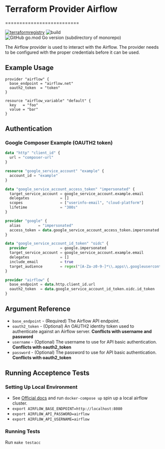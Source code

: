 # Terraform Provider Airflow

==========================

[![terraformregistry](https://img.shields.io/badge/terraform-registry-blueviolet)](https://registry.terraform.io/providers/drfaust92/airflow)
![build](https://github.com/drfaust92/terraform-provider-airflow/workflows/build/badge.svg)
![GitHub go.mod Go version (subdirectory of monorepo)](https://img.shields.io/github/go-mod/go-version/drfaust92/terraform-provider-airflow)

The Airflow provider is used to interact with the Airflow. The
provider needs to be configured with the proper credentials before it can be
used.

## Example Usage

```hcl
provider "airflow" {
  base_endpoint = "airflow.net"
  oauth2_token  = "token"
}

resource "airflow_variable" "default" {
  key   = "foo"
  value = "bar"
}
```

## Authentication

### Google Composer Example (OAUTH2 token)

```terraform
data "http" "client_id" {
  url = "composer-url"
}

resource "google_service_account" "example" {
  account_id = "example"
}

data "google_service_account_access_token" "impersonated" {
  target_service_account = google_service_account.example.email
  delegates              = []
  scopes                 = ["userinfo-email", "cloud-platform"]
  lifetime               = "300s"
}

provider "google" {
  alias        = "impersonated"
  access_token = data.google_service_account_access_token.impersonated.access_token
}

data "google_service_account_id_token" "oidc" {
  provider               = google.impersonated
  target_service_account = google_service_account.example.email
  delegates              = []
  include_email          = true
  target_audience        = regex("[A-Za-z0-9-]*\\.apps\\.googleusercontent\\.com", data.http.client_id.body)
}

provider "airflow" {
  base_endpoint = data.http.client_id.url
  oauth2_token  = data.google_service_account_id_token.oidc.id_token
}
```

## Argument Reference

- `base_endpoint` - (Required) The Airflow API endpoint.
- `oauth2_token` - (Optional) An OAUTH2 identity token used to authenticate against an Airflow server. **Conflicts with username and password**
- `username` - (Optional) The username to use for API basic authentication. **Conflicts with oauth2_token**
- `password` - (Optional) The password to use for API basic authentication. **Conflicts with oauth2_token**

## Running Acceptence Tests

### Setting Up Local Environment

- See [Official docs](https://airflow.apache.org/docs/apache-airflow/stable/start/docker.html) and run `docker-compose up` spin up a local airflow cluster.
- `export AIRFLOW_BASE_ENDPOINT=http://localhost:8080`
- `export AIRFLOW_API_PASSWORD=airflow`
- `export AIRFLOW_API_USERNAME=airflow`

### Running Tests

Run `make testacc`
